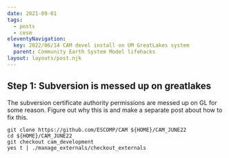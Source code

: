 ```yaml
---
date: 2021-09-01
tags:
  - posts
  - cesm
eleventyNavigation:
  key: 2022/06/14 CAM devel install on UM GreatLakes system
  parent: Community Earth System Model lifehacks
layout: layouts/post.njk
---
```


## Step 1: Subversion is messed up on greatlakes

The subversion certificate authority permissions are messed up on GL
for some reason. <span class="todo">Figure out why this is and make a 
separate post about how to fix this.</span>

```
git clone https://github.com/ESCOMP/CAM ${HOME}/CAM_JUNE22
cd ${HOME}/CAM_JUNE22
git checkout cam_development
yes t | ./manage_externals/checkout_externals

```


